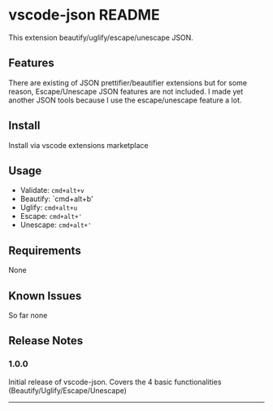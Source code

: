 # vscode-json README

This extension beautify/uglify/escape/unescape JSON.
## Features

There are existing of JSON prettifier/beautifier extensions but for some reason, Escape/Unescape JSON features are not included. I made yet another JSON tools because I use the escape/unescape feature a lot.

## Install
Install via vscode extensions marketplace

## Usage

* Validate: `cmd+alt+v`
* Beautify: `cmd+alt+b'
* Uglify: `cmd+alt+u`
* Escape: `cmd+alt+'`
* Unescape: `cmd+alt+'`

## Requirements

None

## Known Issues

So far none
## Release Notes

### 1.0.0

Initial release of vscode-json. Covers the 4 basic functionalities (Beautify/Uglify/Escape/Unescape)

-----------------------------------------------------------------------------------------------------------